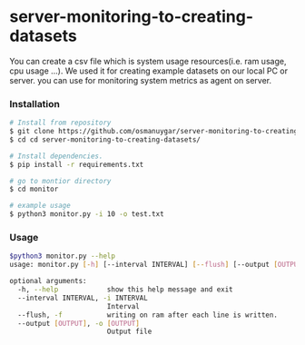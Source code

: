 # server-monitoring-to-creating-datasets

You can create a csv file which is system usage resources(i.e. ram usage, cpu usage ...). We used it for creating example datasets on our local PC or server. you can use for monitoring system metrics as agent on server. 

### Installation

```bash
# Install from repository
$ git clone https://github.com/osmanuygar/server-monitoring-to-creating-datasets.git
$ cd cd server-monitoring-to-creating-datasets/

# Install dependencies.
$ pip install -r requirements.txt

# go to montior directory
$ cd monitor

# example usage
$ python3 monitor.py -i 10 -o test.txt
```

### Usage

```bash
$python3 monitor.py --help
usage: monitor.py [-h] [--interval INTERVAL] [--flush] [--output [OUTPUT]]

optional arguments:
  -h, --help            show this help message and exit
  --interval INTERVAL, -i INTERVAL
                        Interval
  --flush, -f           writing on ram after each line is written.
  --output [OUTPUT], -o [OUTPUT]
                        Output file

```
